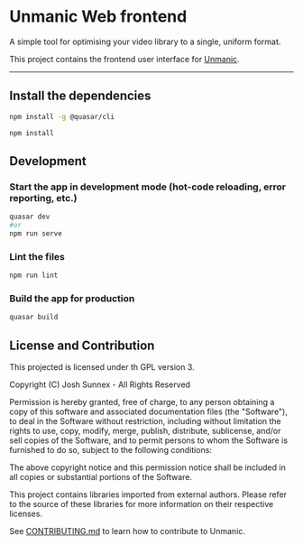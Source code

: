 # Unmanic Web frontend

A simple tool for optimising your video library to a single, uniform format.

This project contains the frontend user interface for [Unmanic](https://github.com/Unmanic/unmanic).


---


## Install the dependencies
```bash
npm install -g @quasar/cli

npm install
```


## Development

### Start the app in development mode (hot-code reloading, error reporting, etc.)
```bash
quasar dev
#or
npm run serve
```

### Lint the files
```bash
npm run lint
```

### Build the app for production
```bash
quasar build
```


## License and Contribution

This projected is licensed under th GPL version 3.

Copyright (C) Josh Sunnex - All Rights Reserved

Permission is hereby granted, free of charge, to any person obtaining a copy
of this software and associated documentation files (the "Software"), to deal
in the Software without restriction, including without limitation the rights
to use, copy, modify, merge, publish, distribute, sublicense, and/or sell
copies of the Software, and to permit persons to whom the Software is
furnished to do so, subject to the following conditions:

The above copyright notice and this permission notice shall be included in all
copies or substantial portions of the Software.

This project contains libraries imported from external authors.
Please refer to the source of these libraries for more information on their respective licenses.

See [CONTRIBUTING.md](docs/CONTRIBUTING.md) to learn how to contribute to Unmanic.
